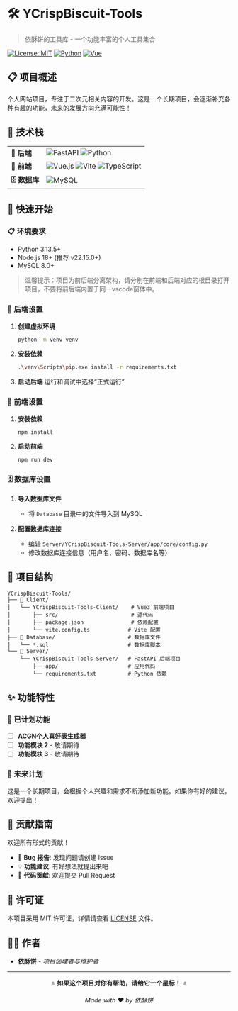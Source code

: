 # 🛠️ YCrispBiscuit-Tools

> 依酥饼的工具库 - 一个功能丰富的个人工具集合

[![License: MIT](https://img.shields.io/badge/License-MIT-yellow.svg)](https://opensource.org/licenses/MIT)
[![Python](https://img.shields.io/badge/Python-3.13.5-blue.svg)](https://www.python.org/)
[![Vue](https://img.shields.io/badge/Vue-3.5.13-green.svg)](https://vuejs.org/)

## 📋 项目概述

个人网站项目，专注于二次元相关内容的开发。这是一个长期项目，会逐渐补充各种有趣的功能，未来的发展方向充满可能性！

## 🚀 技术栈

<table>
  <tr>
    <td><strong>🔧 后端</strong></td>
    <td>
      <img src="https://img.shields.io/badge/FastAPI-009688?style=flat&logo=fastapi&logoColor=white" alt="FastAPI">
      <img src="https://img.shields.io/badge/Python-3.13.5-3776AB?style=flat&logo=python&logoColor=white" alt="Python">
    </td>
  </tr>
  <tr>
    <td><strong>🎨 前端</strong></td>
    <td>
      <img src="https://img.shields.io/badge/Vue.js-3.5.13-4FC08D?style=flat&logo=vue.js&logoColor=white" alt="Vue.js">
      <img src="https://img.shields.io/badge/Vite-646CFF?style=flat&logo=vite&logoColor=white" alt="Vite">
      <img src="https://img.shields.io/badge/TypeScript-3178C6?style=flat&logo=typescript&logoColor=white" alt="TypeScript">
    </td>
  </tr>
  <tr>
    <td><strong>🗄️ 数据库</strong></td>
    <td>
      <img src="https://img.shields.io/badge/MySQL-8.0-4479A1?style=flat&logo=mysql&logoColor=white" alt="MySQL">
    </td>
  </tr>
</table>

## 🚀 快速开始

### 📋 环境要求

- Python 3.13.5+
- Node.js 18+ (推荐 v22.15.0+)
- MySQL 8.0+

> 温馨提示：项目为前后端分离架构，请分别在前端和后端对应的根目录打开项目，不要将前后端内置于同一vscode窗体中。

### 🔧 后端设置

1. **创建虚拟环境**
   ```bash
   python -m venv venv
   ```

2. **安装依赖**
   ```bash
   .\venv\Scripts\pip.exe install -r requirements.txt
   ```

3. **启动后端**
   运行和调试中选择“正式运行”

### 🎨 前端设置

1. **安装依赖**
   ```bash
   npm install
   ```

2. **启动前端**
   ```bash
   npm run dev
   ```

### 🗄️ 数据库设置

1. **导入数据库文件**
   - 将 `Database` 目录中的文件导入到 MySQL

2. **配置数据库连接**
   - 编辑 `Server/YCrispBiscuit-Tools-Server/app/core/config.py`
   - 修改数据库连接信息（用户名、密码、数据库名等）

## 📂 项目结构

```
YCrispBiscuit-Tools/
├── 📁 Client/
│   └── YCrispBiscuit-Tools-Client/    # Vue3 前端项目
│       ├── src/                       # 源代码
│       ├── package.json               # 依赖配置
│       └── vite.config.ts            # Vite 配置
├── 📁 Database/                       # 数据库文件
│   └── *.sql                         # 数据库脚本
└── 📁 Server/
    └── YCrispBiscuit-Tools-Server/   # FastAPI 后端项目
        ├── app/                      # 应用代码
        └── requirements.txt          # Python 依赖

```

## ✨ 功能特性

### 🎯 已计划功能

- [ ] **ACGN个人喜好表生成器**
- [ ] **功能模块 2** - 敬请期待
- [ ] **功能模块 3** - 敬请期待

### 🔮 未来计划

这是一个长期项目，会根据个人兴趣和需求不断添加新功能。如果你有好的建议，欢迎提出！

## 🤝 贡献指南

欢迎所有形式的贡献！

- 🐛 **Bug 报告**: 发现问题请创建 Issue
- 💡 **功能建议**: 有好想法就提出来吧
- 🔧 **代码贡献**: 欢迎提交 Pull Request

## 📄 许可证

本项目采用 MIT 许可证，详情请查看 [LICENSE](LICENSE) 文件。

## 👨‍💻 作者

- **依酥饼** - *项目创建者与维护者*

---

<div align="center">

⭐ **如果这个项目对你有帮助，请给它一个星标！** ⭐

*Made with ❤️ by 依酥饼*

</div>